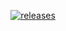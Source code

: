 </p>
<p align="center">
  <a href="https://github.com/SoulNinja-dev/Spam_Bot/releases/tag/1.0">
    <img src="![GitHub all releases](https://img.shields.io/github/downloads/SoulNinja-dev/Spam_Bot/total?color=green&style=flat-square)" alt="releases" />
  </a>
</p>
